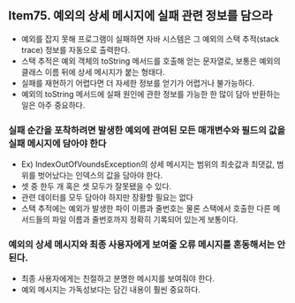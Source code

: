 ## Item75. 예외의 상세 메시지에 실패 관련 정보를 담으라

- 예외를 잡지 못해 프로그램이 실패하면 자바 시스템은 그 예외의 스택 추적(stack trace) 정보를 자동으로 출력한다.
- 스택 추적은 예외 객체의 toString 메서드를 호출해 얻는 문자열로, 보통은 예외의 클래스 이름 뒤에 상세 메시지가 붙는 형태다.
- 실패를 재현하기 어렵다면 더 자세한 정보를 얻기가 어렵거나 불가능하다.
- 예외의 toString 메서드에 실패 원인에 관한 정보를 가능한 한 많이 담아 반환하는 일은 아주 중요하다.

### 실패 순간을 포착하려면 발생한 예외에 관여된 모든 매개변수와 필드의 값을 실패 메시지에 담아야 한다
- Ex) IndexOutOfVoundsException의 상세 메시지는 범위의 최솟값과 최댓값, 범위를 벗어났다는 인덱스의 값을 담아야 한다.
- 셋 중 한두 개 혹은 셋 모두가 잘못됐을 수 있다.
- 관련 데이터를 모두 담아야 하지만 장황할 필요는 없다
- 스택 추적에는 예외가 발생한 파이 이름과 줄번호는 물론 스택에서 호출한 다른 메서드들의 파일 이름과 줄번호까지 정확히 기록되어 있는게 보통이다.

### 예외의 상세 메시지와 최종 사용자에게 보여줄 오류 메시지를 혼동해서는 안 된다.
- 최종 사용자에게는 친절하고 분명한 메시지를 보여줘야 한다.
- 예외 메시지는 가독성보다는 담긴 내용이 훨씬 중요하다.